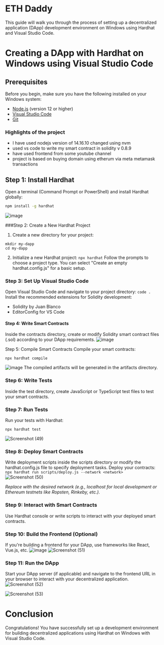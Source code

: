# ETH Daddy 

This guide will walk you through the process of setting up a decentralized application (DApp) development environment on Windows using Hardhat and Visual Studio Code.

# Creating a DApp with Hardhat on Windows using Visual Studio Code

## Prerequisites

Before you begin, make sure you have the following installed on your Windows system:

- [Node.js](https://nodejs.org/) (version 12 or higher)
- [Visual Studio Code](https://code.visualstudio.com/)
- [Git](https://git-scm.com/)
### Highlights of the project
- I have used nodejs version of 14.16.10 changed using nvm
- used vs code to write my smart contract in solidity v 0.8.9
- have used frontend from some youtube channel
- project is based on buying domain using etherum via meta metamask transactions
## Step 1: Install Hardhat

Open a terminal (Command Prompt or PowerShell) and install Hardhat globally:

```bash
npm install -g hardhat
```
![image](https://github.com/KshitizSadh/Dapp_project/assets/142923024/1d5ff5b6-0b51-4447-b549-7a611a262850)

###Step 2: Create a New Hardhat Project
1. Create a new directory for your project:
```
mkdir my-dapp
cd my-dapp
```
2. Initialize a new Hardhat project:
```npx hardhat```
Follow the prompts to choose a project type. You can select "Create an empty hardhat.config.js" for a basic setup.

### Step 3: Set Up Visual Studio Code
Open Visual Studio Code and navigate to your project directory:
```code .```
Install the recommended extensions for Solidity development:
- Solidity by Juan Blanco
- EditorConfig for VS Code
 #### Step 4: Write Smart Contracts
Inside the contracts directory, create or modify Solidity smart contract files (.sol) according to your DApp requirements.
![image](https://github.com/KshitizSadh/Dapp_project/assets/142923024/11755c4f-2ae4-4cf1-be5f-247ad097c961)

Step 5: Compile Smart Contracts
Compile your smart contracts:
```
npx hardhat compile
```
![image](https://github.com/KshitizSadh/Dapp_project/assets/142923024/3c1cf154-65df-4eea-8593-3bbb4b8d6ea8)
The compiled artifacts will be generated in the artifacts directory.
### Step 6: Write Tests
Inside the test directory, create JavaScript or TypeScript test files to test your smart contracts.
### Step 7: Run Tests
Run your tests with Hardhat:
```
npx hardhat test
```
![Screenshot (49)](https://github.com/KshitizSadh/Dapp_project/assets/142923024/d378958f-7d59-4296-b4ce-609c4f9739bc)
 ### Step 8: Deploy Smart Contracts
Write deployment scripts inside the scripts directory or modify the hardhat.config.js file to specify deployment tasks.
Deploy your contracts:
```npx hardhat run scripts/deploy.js --network <network>```
![Screenshot (50)](https://github.com/KshitizSadh/Dapp_project/assets/142923024/6fa3fc77-7516-498c-ba08-0c5140646c67)

*Replace <network> with the desired network (e.g., localhost for local development or Ethereum testnets like Ropsten, Rinkeby, etc.).*
### Step 9: Interact with Smart Contracts
Use Hardhat console or write scripts to interact with your deployed smart contracts.

### Step 10: Build the Frontend (Optional)
If you're building a frontend for your DApp, use frameworks like React, Vue.js, etc.
![image](https://github.com/KshitizSadh/Dapp_project/assets/142923024/18544698-8195-4915-b939-711ce8192a46)
![Screenshot (51)](https://github.com/KshitizSadh/Dapp_project/assets/142923024/bdf3379f-e9de-48ff-afc2-cee1bbd7646f)

### Step 11: Run the DApp
Start your DApp server (if applicable) and navigate to the frontend URL in your browser to interact with your decentralized application.
![Screenshot (52)](https://github.com/KshitizSadh/Dapp_project/assets/142923024/699c71da-330f-4699-be66-552af063962d)

![Screenshot (53)](https://github.com/KshitizSadh/Dapp_project/assets/142923024/c0b609b2-8ef6-44aa-8947-edf2aedf5416)

# Conclusion
Congratulations! You have successfully set up a development environment for building decentralized applications using Hardhat on Windows with Visual Studio Code.
